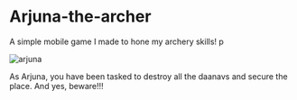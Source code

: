 # Arjuna-the-archer
A simple mobile game I made to hone my archery skills! p

![arjuna](https://user-images.githubusercontent.com/66418526/153765486-ab391ddf-f5fa-4f9b-8fdf-2d98141b8c0c.jpg)

As Arjuna, you have been tasked to destroy all the daanavs and secure the place. And yes, beware!!!
